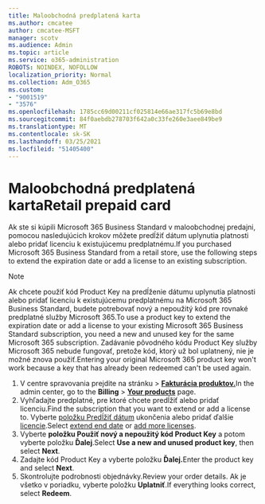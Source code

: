 ```yaml
---
title: Maloobchodná predplatená karta
ms.author: cmcatee
author: cmcatee-MSFT
manager: scotv
ms.audience: Admin
ms.topic: article
ms.service: o365-administration
ROBOTS: NOINDEX, NOFOLLOW
localization_priority: Normal
ms.collection: Adm_O365
ms.custom:
- "9001519"
- "3576"
ms.openlocfilehash: 1785cc69d00211cf025814e66ae317fc5b69e8bd
ms.sourcegitcommit: 84f0aebdb278703f642a0c33fe260e3aee849be9
ms.translationtype: MT
ms.contentlocale: sk-SK
ms.lasthandoff: 03/25/2021
ms.locfileid: "51405400"
---
```

# <a name="retail-prepaid-card"></a><span data-ttu-id="2a93c-102">Maloobchodná predplatená karta</span><span class="sxs-lookup"><span data-stu-id="2a93c-102">Retail prepaid card</span></span>

<span data-ttu-id="2a93c-103">Ak ste si kúpili Microsoft 365 Business Standard v maloobchodnej predajni, pomocou nasledujúcich krokov môžete predĺžiť dátum uplynutia platnosti alebo pridať licenciu k existujúcemu predplatnému.</span><span class="sxs-lookup"><span data-stu-id="2a93c-103">If you purchased Microsoft 365 Business Standard from a retail store, use the following steps to extend the expiration date or add a license to an existing subscription.</span></span>

> [!NOTE]
> <span data-ttu-id="2a93c-104">Ak chcete použiť kód Product Key na predĺženie dátumu uplynutia platnosti alebo pridať licenciu k existujúcemu predplatnému na Microsoft 365 Business Standard, budete potrebovať nový a nepoužitý kód pre rovnaké predplatné služby Microsoft 365.</span><span class="sxs-lookup"><span data-stu-id="2a93c-104">To use a product key to extend the expiration date or add a license to your existing Microsoft 365 Business Standard subscription, you need a new and unused key for the same Microsoft 365 subscription.</span></span> <span data-ttu-id="2a93c-105">Zadávanie pôvodného kódu Product Key služby Microsoft 365 nebude fungovať, pretože kód, ktorý už bol uplatnený, nie je možné znova použiť.</span><span class="sxs-lookup"><span data-stu-id="2a93c-105">Entering your original Microsoft 365 product key won't work because a key that has already been redeemed can't be used again.</span></span>

1. <span data-ttu-id="2a93c-106">V centre spravovania prejdite na stránku  >  **[Fakturácia produktov.](https://go.microsoft.com/fwlink/p/?linkid=842054)**</span><span class="sxs-lookup"><span data-stu-id="2a93c-106">In the admin center, go to the **Billing** > **[Your products](https://go.microsoft.com/fwlink/p/?linkid=842054)** page.</span></span>
2. <span data-ttu-id="2a93c-107">Vyhľadajte predplatné, pre ktoré chcete predĺžiť alebo pridať licenciu.</span><span class="sxs-lookup"><span data-stu-id="2a93c-107">Find the subscription that you want to extend or add a license to.</span></span> <span data-ttu-id="2a93c-108">Vyberte [položku Predĺžiť dátum](https://go.microsoft.com/fwlink/p/?linkid=842054) ukončenia alebo pridať ďalšie [licencie](https://go.microsoft.com/fwlink/p/?linkid=842054).</span><span class="sxs-lookup"><span data-stu-id="2a93c-108">Select [extend end date](https://go.microsoft.com/fwlink/p/?linkid=842054) or [add more licenses](https://go.microsoft.com/fwlink/p/?linkid=842054).</span></span>
3. <span data-ttu-id="2a93c-109">Vyberte **položku Použiť nový a nepoužitý kód Product Key** a potom vyberte položku **Ďalej**.</span><span class="sxs-lookup"><span data-stu-id="2a93c-109">Select **Use a new and unused product key**, then select **Next**.</span></span>
4. <span data-ttu-id="2a93c-110">Zadajte kód Product Key a vyberte položku **Ďalej.**</span><span class="sxs-lookup"><span data-stu-id="2a93c-110">Enter the product key and select **Next**.</span></span>
5. <span data-ttu-id="2a93c-111">Skontrolujte podrobnosti objednávky.</span><span class="sxs-lookup"><span data-stu-id="2a93c-111">Review your order details.</span></span> <span data-ttu-id="2a93c-112">Ak je všetko v poriadku, vyberte položku **Uplatniť**.</span><span class="sxs-lookup"><span data-stu-id="2a93c-112">If everything looks correct, select **Redeem**.</span></span>